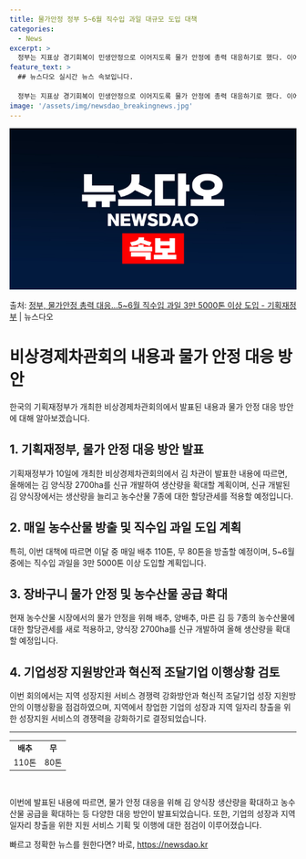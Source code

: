 ```yaml
---
title: 물가안정 정부 5~6월 직수입 과일 대규모 도입 대책
categories:
  - News
excerpt: >
  정부는 지표상 경기회복이 민생안정으로 이어지도록 물가 안정에 총력 대응하기로 했다. 이에, 이달 중 날마다 …
feature_text: >
  ## 뉴스다오 실시간 뉴스 속보입니다.

  정부는 지표상 경기회복이 민생안정으로 이어지도록 물가 안정에 총력 대응하기로 했다. 이에, 이달 중 날마다 …
image: '/assets/img/newsdao_breakingnews.jpg'
---
```


![뉴스다오 속보](/assets/img/newsdao_breakingnews.jpg)

<p>출처: <a href="https://newsdao.kr/3779" rel="dofollow">정부, 물가안정 총력 대응…5~6월 직수입 과일 3만 5000톤 이상 도입 - 기획재정부</a> | 뉴스다오</p>

<h1>비상경제차관회의 내용과 물가 안정 대응 방안</h1>
<p data-ke-size="size16">한국의 기획재정부가 개최한 비상경제차관회의에서 발표된 내용과 물가 안정 대응 방안에 대해 알아보겠습니다.</p>

<h2>1. 기획재정부, 물가 안정 대응 방안 발표</h2>
<p data-ke-size="size16">기획재정부가 10일에 개최한 비상경제차관회의에서 김 차관이 발표한 내용에 따르면, 올해에는 김 양식장 2700ha를 신규 개발하여 생산량을 확대할 계획이며, 신규 개발된 김 양식장에서는 생산량을 늘리고 농수산물 7종에 대한 할당관세를 적용할 예정입니다.</p>

<h2>2. 매일 농수산물 방출 및 직수입 과일 도입 계획</h2>
<p data-ke-size="size16">특히, 이번 대책에 따르면 이달 중 매일 배추 110톤, 무 80톤을 방출할 예정이며, 5~6월 중에는 직수입 과일을 3만 5000톤 이상 도입할 계획입니다.</p>

<h2>3. 장바구니 물가 안정 및 농수산물 공급 확대</h2>
<p data-ke-size="size16">현재 농수산물 시장에서의 물가 안정을 위해 배추, 양배추, 마른 김 등 7종의 농수산물에 대한 할당관세를 새로 적용하고, 양식장 2700ha를 신규 개발하여 올해 생산량을 확대할 예정입니다.</p>

<h2>4. 기업성장 지원방안과 혁신적 조달기업 이행상황 검토</h2>
<p data-ke-size="size16">이번 회의에서는 지역 성장지원 서비스 경쟁력 강화방안과 혁신적 조달기업 성장 지원방안의 이행상황을 점검하였으며, 지역에서 창업한 기업의 성장과 지역 일자리 창출을 위한 성장지원 서비스의 경쟁력을 강화하기로 결정되었습니다.</p>

<hr>

<table>
  <tr>
    <td style="text-align: center; height: 17px;"><b>배추</b></td>
    <td style="text-align: center; height: 17px;"><b>무</b></td>
  </tr>
  <tr>
    <td style="text-align: center; height: 17px;">110톤</td>
    <td style="text-align: center; height: 17px;">80톤</td>
  </tr>
</table>

<p data-ke-size="size16">&nbsp;</p>
<p data-ke-size="size16">이번에 발표된 내용에 따르면, 물가 안정 대응을 위해 김 양식장 생산량을 확대하고 농수산물 공급을 확대하는 등 다양한 대응 방안이 발표되었습니다. 또한, 기업의 성장과 지역 일자리 창출을 위한 지원 서비스 기획 및 이행에 대한 점검이 이루어졌습니다.</p> 

빠르고 정확한 뉴스를 원한다면? 바로, <a href="https://newsdao.kr" rel="dofollow">https://newsdao.kr</a>



